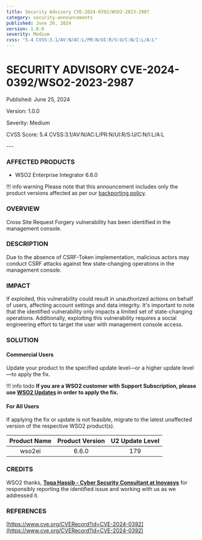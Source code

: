 ```yaml
---
title: Security Advisory CVE-2024-0392/WSO2-2023-2987
category: security-announcements
published: June 26, 2024
version: 1.0.0
severity: Medium
cvss: "5.4 CVSS:3.1/AV:N/AC:L/PR:N/UI:R/S:U/C:N/I:L/A:L"
---
```


# SECURITY ADVISORY CVE-2024-0392/WSO2-2023-2987

<p class="doc-info">Published: June 25, 2024</p>
<p class="doc-info">Version: 1.0.0</p>
<p class="doc-info">Severity: Medium</p>
<p class="doc-info">CVSS Score: 5.4 CVSS:3.1/AV:N/AC:L/PR:N/UI:R/S:U/C:N/I:L/A:L</p>
---

### AFFECTED PRODUCTS
* WSO2 Enterprise Integrator 6.6.0

!!! info warning
    Please note that this announcement includes only the product versions affected as per our [backporting policy](https://security.docs.wso2.com/en/latest/security-processes/vulnerability-management-process/#backport-policy).


### OVERVIEW
Cross Site Request Forgery vulnerability has been identified in the management console.


### DESCRIPTION
Due to the absence of CSRF-Token implementation, malicious actors may conduct CSRF attacks against few state-changing operations in the management console.

### IMPACT
If exploited, this vulnerability could result in unauthorized actions on behalf of users, affecting account settings and data integrity. It's important to note that the identified vulnerability only impacts a limited set of state-changing operations. Additionally, exploiting this vulnerability requires a social engineering effort to target the user with management console access. 


### SOLUTION

#### Commercial Users

Update your product to the specified update level—or a higher update level—to apply the fix.

!!! info todo
    **If you are a WSO2 customer with Support Subscription, please use [WSO2 Updates](https://wso2.com/updates/) in order to apply the fix.**



#### For All Users
If applying the fix or update is not feasible, migrate to the latest unaffected version of the respective WSO2 product(s).

| Product Name | Product Version | U2 Update Level |
|:------------:|:---------------:|:---------------:|
| wso2ei       | 6.6.0           | 179             |


### CREDITS
WSO2 thanks, **[Toqa Hassib - Cyber Security Consultant at Inovasys](https://www.linkedin.com/in/toqa-hassib-621a971b9/)** for responsibly reporting the identified issue and working with us as we addressed it.

### REFERENCES

[https://www.cve.org/CVERecord?id=CVE-2024-0392](https://www.cve.org/CVERecord?id=CVE-2024-0392)
